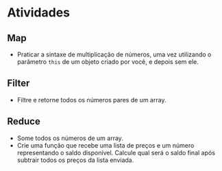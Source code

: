 # Atividades

## Map
   * Praticar a sintaxe de multiplicação de números, uma vez utilizando o parâmetro `this` de um objeto criado por você, e depois sem ele.

## Filter
   * Filtre e retorne todos os números pares de um array.

## Reduce
   * Some todos os números de um array.
   * Crie uma função que recebe uma lista de preços e um número representando o saldo disponível. Calcule qual será o saldo final após subtrair todos os preços da lista enviada.